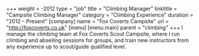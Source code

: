 +++
weight = -2012
type = "job"
title = "Climbing Manager"
linktitle = "Campsite Climbing Manager"
category = "Climbing Experience"
duration = "2012 &ndash; Present"
[company]
  name = "Fox Coverts Campsite"
  url = "http://foxcoverts.co.uk"
[menu]
  [menu.main]
    parent = "climbing"
+++
I manage the climbing team at Fox Coverts Scout Campsite, where I run climbing and abseiling sessions for groups, and train new instructors from any experience up to scout/guide qualified level.
